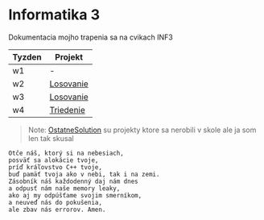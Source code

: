 # Informatika 3
Dokumentacia mojho trapenia sa na cvikach INF3

| Tyzden | Projekt |
|-|-|
| w1 | - |
| w2 | [Losovanie](./LosovanieSolution/Losovanie) |
| w3 | [Losovanie](./LosovanieSolution/Losovanie) |
| w4 | [Triedenie](./TriedenieSolution/Triedenie) |

> Note: [OstatneSolution](./OstatneSolution) su projekty ktore sa nerobili v skole ale ja som len tak skusal

```
Otče náš, ktorý si na nebesiach,
posväť sa alokácie tvoje,
príď kráľovstvo C++ tvoje,
buď pamäť tvoja ako v nebi, tak i na zemi.
Zásobník náš každodenný daj nám dnes
a odpusť nám naše memory leaky,
ako aj my odpúšťame svojim smerníkom,
a neuveď nás do pokušenia,
ale zbav nás errorov. Amen.
```
